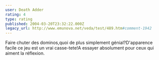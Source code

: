 ```yaml
---
user: Death Adder
rating: 4
type: rating
published: 2004-03-20T23:32:22.000Z
legacy_url: http://www.emunova.net/veda/test/489.htm#comment-1942
---
```

Faire chuter des dominos,quoi de plus simplement génial?D'apparence facile ce jeu est un vrai casse-tete!A essayer absolument pour ceux qui aiment la réflexion.
